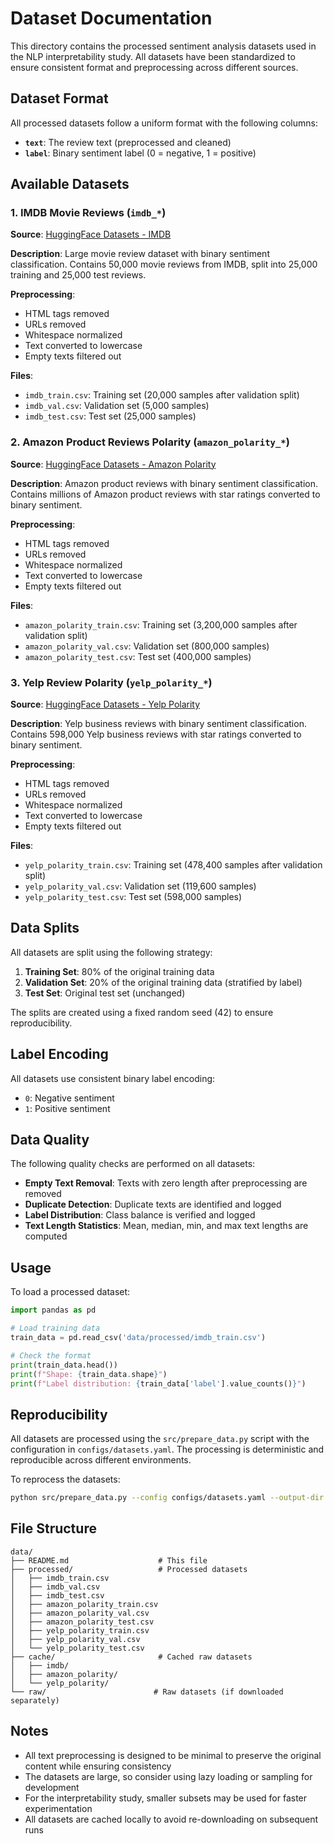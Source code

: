 # Dataset Documentation

This directory contains the processed sentiment analysis datasets used in the NLP interpretability study. All datasets have been standardized to ensure consistent format and preprocessing across different sources.

## Dataset Format

All processed datasets follow a uniform format with the following columns:

- **`text`**: The review text (preprocessed and cleaned)
- **`label`**: Binary sentiment label (0 = negative, 1 = positive)

## Available Datasets

### 1. IMDB Movie Reviews (`imdb_*`)

**Source**: [HuggingFace Datasets - IMDB](https://huggingface.co/datasets/imdb)

**Description**: Large movie review dataset with binary sentiment classification. Contains 50,000 movie reviews from IMDB, split into 25,000 training and 25,000 test reviews.

**Preprocessing**:
- HTML tags removed
- URLs removed
- Whitespace normalized
- Text converted to lowercase
- Empty texts filtered out

**Files**:
- `imdb_train.csv`: Training set (20,000 samples after validation split)
- `imdb_val.csv`: Validation set (5,000 samples)
- `imdb_test.csv`: Test set (25,000 samples)

### 2. Amazon Product Reviews Polarity (`amazon_polarity_*`)

**Source**: [HuggingFace Datasets - Amazon Polarity](https://huggingface.co/datasets/amazon_polarity)

**Description**: Amazon product reviews with binary sentiment classification. Contains millions of Amazon product reviews with star ratings converted to binary sentiment.

**Preprocessing**:
- HTML tags removed
- URLs removed
- Whitespace normalized
- Text converted to lowercase
- Empty texts filtered out

**Files**:
- `amazon_polarity_train.csv`: Training set (3,200,000 samples after validation split)
- `amazon_polarity_val.csv`: Validation set (800,000 samples)
- `amazon_polarity_test.csv`: Test set (400,000 samples)

### 3. Yelp Review Polarity (`yelp_polarity_*`)

**Source**: [HuggingFace Datasets - Yelp Polarity](https://huggingface.co/datasets/yelp_polarity)

**Description**: Yelp business reviews with binary sentiment classification. Contains 598,000 Yelp business reviews with star ratings converted to binary sentiment.

**Preprocessing**:
- HTML tags removed
- URLs removed
- Whitespace normalized
- Text converted to lowercase
- Empty texts filtered out

**Files**:
- `yelp_polarity_train.csv`: Training set (478,400 samples after validation split)
- `yelp_polarity_val.csv`: Validation set (119,600 samples)
- `yelp_polarity_test.csv`: Test set (598,000 samples)

## Data Splits

All datasets are split using the following strategy:

1. **Training Set**: 80% of the original training data
2. **Validation Set**: 20% of the original training data (stratified by label)
3. **Test Set**: Original test set (unchanged)

The splits are created using a fixed random seed (42) to ensure reproducibility.

## Label Encoding

All datasets use consistent binary label encoding:
- `0`: Negative sentiment
- `1`: Positive sentiment

## Data Quality

The following quality checks are performed on all datasets:

- **Empty Text Removal**: Texts with zero length after preprocessing are removed
- **Duplicate Detection**: Duplicate texts are identified and logged
- **Label Distribution**: Class balance is verified and logged
- **Text Length Statistics**: Mean, median, min, and max text lengths are computed

## Usage

To load a processed dataset:

```python
import pandas as pd

# Load training data
train_data = pd.read_csv('data/processed/imdb_train.csv')

# Check the format
print(train_data.head())
print(f"Shape: {train_data.shape}")
print(f"Label distribution: {train_data['label'].value_counts()}")
```

## Reproducibility

All datasets are processed using the `src/prepare_data.py` script with the configuration in `configs/datasets.yaml`. The processing is deterministic and reproducible across different environments.

To reprocess the datasets:

```bash
python src/prepare_data.py --config configs/datasets.yaml --output-dir data/processed
```

## File Structure

```
data/
├── README.md                    # This file
├── processed/                   # Processed datasets
│   ├── imdb_train.csv
│   ├── imdb_val.csv
│   ├── imdb_test.csv
│   ├── amazon_polarity_train.csv
│   ├── amazon_polarity_val.csv
│   ├── amazon_polarity_test.csv
│   ├── yelp_polarity_train.csv
│   ├── yelp_polarity_val.csv
│   └── yelp_polarity_test.csv
├── cache/                       # Cached raw datasets
│   ├── imdb/
│   ├── amazon_polarity/
│   └── yelp_polarity/
└── raw/                        # Raw datasets (if downloaded separately)
```

## Notes

- All text preprocessing is designed to be minimal to preserve the original content while ensuring consistency
- The datasets are large, so consider using lazy loading or sampling for development
- For the interpretability study, smaller subsets may be used for faster experimentation
- All datasets are cached locally to avoid re-downloading on subsequent runs
